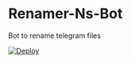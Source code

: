 # Renamer-Ns-Bot
Bot to rename telegram files 

[![Deploy](https://www.herokucdn.com/deploy/button.svg)](https://heroku.com/deploy?template=https://github.com/AnoNymouS1033/Renamer-Pro-Ns)
